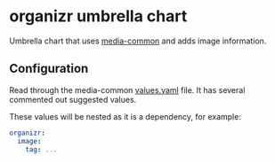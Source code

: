 # organizr umbrella chart

Umbrella chart that uses [media-common](https://github.com/k8s-at-home/charts/tree/master/charts/media-common) and adds
image information.

## Configuration

Read through the media-common [values.yaml](https://github.com/k8s-at-home/charts/blob/master/charts/media-common/values.yaml) file. It has several commented out suggested values.

These values will be nested as it is a dependency, for example:
```yaml
organizr:
  image:
    tag: ...
```
